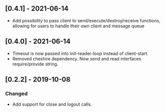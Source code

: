 ## [0.4.1] - 2021-06-14
- Add possibility to pass client to send/execute/destroy/receive functions, allowing for users to handle their own client and message queue
## [0.4.0] - 2021-06-14
- Timeout is now passed into init-reader-loop instead of client-start.
- Removed cheshire dependency. Now send and read interfaces require/provide string.

## [0.2.2] - 2019-10-08
### Changed
- Add support for close and logout calls.

